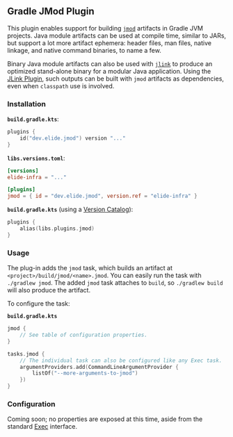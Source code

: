
## Gradle JMod Plugin

This plugin enables support for building [`jmod`][0] artifacts in Gradle JVM projects. Java module artifacts can be used
at compile time, similar to JARs, but support a lot more artifact ephemera: header files, man files, native linkage, and
native command binaries, to name a few.

Binary Java module artifacts can also be used with [`jlink`][1] to produce an optimized stand-alone binary for a modular
Java application. Using the [JLink Plugin](../jlink), such outputs can be built with `jmod` artifacts as dependencies,
even when `classpath` use is involved.

### Installation

**`build.gradle.kts`**:
```kotlin
plugins {
    id("dev.elide.jmod") version "..."
}
```

**`libs.versions.toml`**:
```toml
[versions]
elide-infra = "..."

[plugins]
jmod = { id = "dev.elide.jmod", version.ref = "elide-infra" }
```

**`build.gradle.kts`** (using a [Version Catalog][3]):
```kotlin
plugins {
    alias(libs.plugins.jmod)
}
```

### Usage

The plug-in adds the `jmod` task, which builds an artifact at `<project>/build/jmod/<name>.jmod`. You can easily run the
task with `./gradlew jmod`. The added `jmod` task attaches to `build`, so `./gradlew build` will also produce the
artifact.

To configure the task:

**`build.gradle.kts`**
```kotlin
jmod {
    // See table of configuration properties.
}

tasks.jmod {
    // The individual task can also be configured like any Exec task.
    argumentProviders.add(CommandLineArgumentProvider {
        listOf("--more-arguments-to-jmod")
    })
}
```

### Configuration

Coming soon; no properties are exposed at this time, aside from the standard [Exec][4] interface.

[0]: https://docs.oracle.com/en/java/javase/11/tools/jmod.html
[1]: https://docs.oracle.com/en/java/javase/11/tools/jlink.html
[3]: https://docs.gradle.org/current/userguide/platforms.html#sub:central-declaration-of-dependencies
[4]: https://docs.gradle.org/current/dsl/org.gradle.api.tasks.Exec.html
